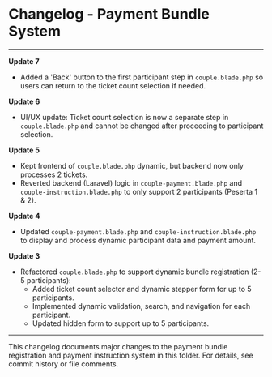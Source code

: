 # Changelog - Payment Bundle System

---

**Update 7**

-   Added a 'Back' button to the first participant step in `couple.blade.php` so users can return to the ticket count selection if needed.

**Update 6**

-   UI/UX update: Ticket count selection is now a separate step in `couple.blade.php` and cannot be changed after proceeding to participant selection.

**Update 5**

-   Kept frontend of `couple.blade.php` dynamic, but backend now only processes 2 tickets.
-   Reverted backend (Laravel) logic in `couple-payment.blade.php` and `couple-instruction.blade.php` to only support 2 participants (Peserta 1 & 2).

**Update 4**

-   Updated `couple-payment.blade.php` and `couple-instruction.blade.php` to display and process dynamic participant data and payment amount.

**Update 3**

-   Refactored `couple.blade.php` to support dynamic bundle registration (2-5 participants):
    -   Added ticket count selector and dynamic stepper form for up to 5 participants.
    -   Implemented dynamic validation, search, and navigation for each participant.
    -   Updated hidden form to support up to 5 participants.

---

This changelog documents major changes to the payment bundle registration and payment instruction system in this folder. For details, see commit history or file comments.
